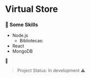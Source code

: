 # Virtual Store

### :pushpin: Some Skills
- Node.js 
    - Bibliotecas:
- React
- MongoDB

:wrench:
> Project Status: In development :warning:
